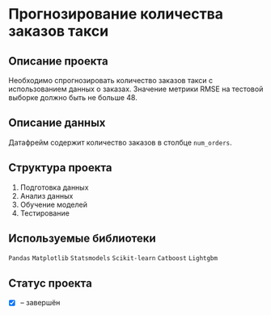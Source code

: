 # Прогнозирование количества заказов такси

## Описание проекта
Необходимо спрогнозировать количество заказов такси с использованием данных о заказах. Значение метрики RMSE на тестовой выборке должно быть не больше 48.

## Описание данных
Датафрейм содержит количество заказов в столбце `num_orders`.

## Структура проекта
1. Подготовка данных
2. Анализ данных
2. Обучение моделей
3. Тестирование

## Используемые библиотеки
`Pandas` `Matplotlib` `Statsmodels` `Scikit-learn` `Catboost` `Lightgbm`

## Статус проекта
- [x] – завершён